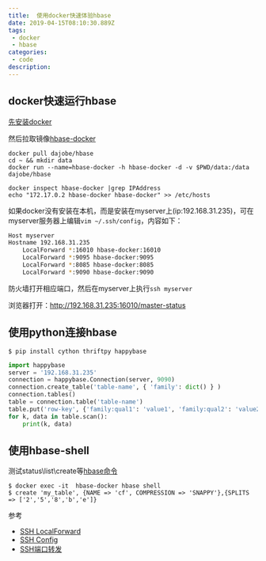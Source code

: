 ```yaml
---
title:  使用docker快速体验hbase
date: 2019-04-15T08:10:30.889Z
tags:
 - docker
 - hbase
categories:
 - code
description:
---
```


docker快速运行hbase
----------
[先安装docker](https://github.com/smile365/blog/blob/master/docker.md)  

然后拉取镜像[hbase-docker](https://github.com/dajobe/hbase-docker)
```shell
docker pull dajobe/hbase
cd ~ && mkdir data
docker run --name=hbase-docker -h hbase-docker -d -v $PWD/data:/data dajobe/hbase

docker inspect hbase-docker |grep IPAddress
echo "172.17.0.2 hbase-docker hbase-docker" >> /etc/hosts

```

如果docker没有安装在本机，而是安装在myserver上(ip:192.168.31.235)，可在myserver服务器上编辑`vim ~/.ssh/config`，内容如下：  
```bash
Host myserver
Hostname 192.168.31.235
    LocalForward *:16010 hbase-docker:16010
    LocalForward *:9095 hbase-docker:9095
    LocalForward *:8085 hbase-docker:8085
    LocalForward *:9090 hbase-docker:9090
```

防火墙打开相应端口，然后在myserver上执行`ssh myserver`

浏览器打开：http://192.168.31.235:16010/master-status


使用python连接hbase
----------

    $ pip install cython thriftpy happybase
    
```python
import happybase
server = '192.168.31.235'
connection = happybase.Connection(server, 9090)
connection.create_table('table-name', { 'family': dict() } )
connection.tables()
table = connection.table('table-name')
table.put('row-key', {'family:qual1': 'value1', 'family:qual2': 'value2'})
for k, data in table.scan():
	print(k, data)

```

使用hbase-shell
----------
测试status\list\create等[hbase命令](https://www.tutorialspoint.com/hbase/hbase_shell.htm)  

    $ docker exec -it  hbase-docker hbase shell
    $ create 'my_table', {NAME => 'cf', COMPRESSION => 'SNAPPY'},{SPLITS => ['2','5','8','b','e']}

参考  
- [SSH LocalForward](http://www.ruanyifeng.com/blog/2011/12/ssh_port_forwarding.html)
- [SSH Config](https://deepzz.com/post/how-to-setup-ssh-config.html)
- [SSH端口转发](https://www.cnblogs.com/520yang/articles/5405323.html)
